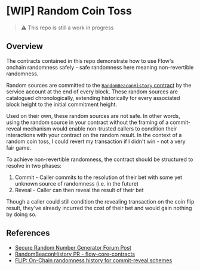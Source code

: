 # [WIP] Random Coin Toss

> :warning: This repo is still a work in progress

## Overview

The contracts contained in this repo demonstrate how to use Flow's onchain randomness safely - safe randomness here
meaning non-revertible randomness.

Random sources are committed to the [`RandomBeaconHistory` contract](./contracts/RandomBeaconHistory.cdc) by the service
account at the end of every block. These random sources are catalogued chronologically, extending historically for every
associated block height to the initial commitment height.

Used on their own, these random sources are not safe. In other words, using the random source in your contract without
the framing of a commit-reveal mechanism would enable non-trusted callers to condition their interactions with your contract on the
random result. In the context of a random coin toss, I could revert my transaction if I didn't win - not a very fair
game.

To achieve non-revertible randomness, the contract should be structured to resolve in two phases:

1. Commit - Caller commits to the resolution of their bet with some yet unknown source of randomness (i.e. in the
   future)
2. Reveal - Caller can then reveal the result of their bet

Though a caller could still condition the revealing transaction on the coin flip result, they've already incurred the
cost of their bet and would gain nothing by doing so.

## References

- [Secure Random Number Generator Forum Post](https://forum.onflow.org/t/secure-random-number-generator-for-flow-s-smart-contracts/5110)
- [RandomBeaconHistory PR - flow-core-contracts](https://github.com/onflow/flow-core-contracts/pull/375)
- [FLIP: On-Chain randomness history for commit-reveal schemes](https://github.com/onflow/flips/pull/123)